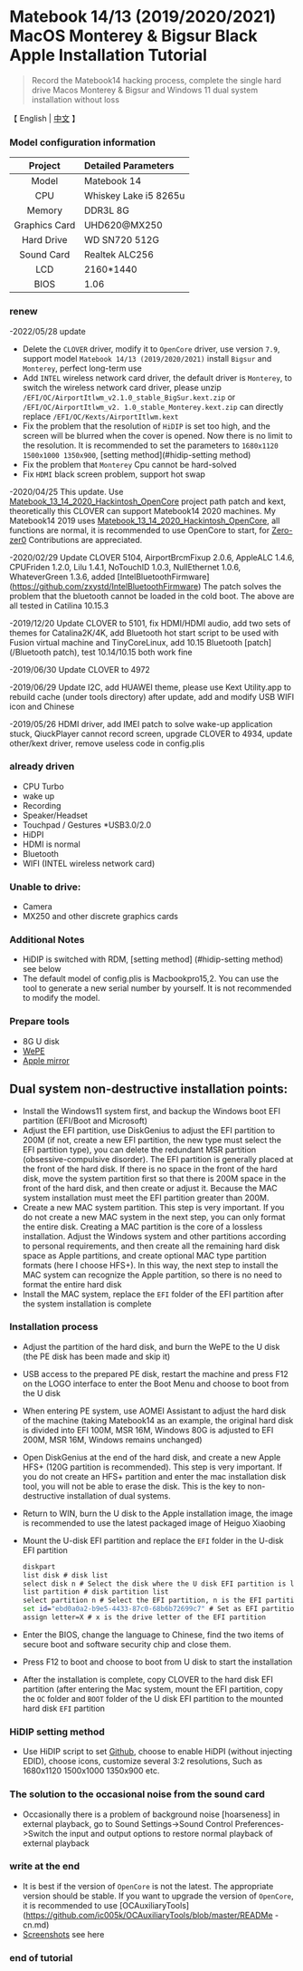 # Matebook 14/13 (2019/2020/2021) MacOS Monterey & Bigsur Black Apple Installation Tutorial
>Record the Matebook14 hacking process, complete the single hard drive Macos Monterey & Bigsur and Windows 11 dual system installation without loss

【 English | [中文](readme.md) 】

### Model configuration information
| Project | Detailed Parameters |
| :--: | :-------------------------------- |
| Model | Matebook 14 |
| CPU | Whiskey Lake i5 8265u |
|Memory|DDR3L 8G|
| Graphics Card | UHD620@MX250|
| Hard Drive | WD SN720 512G|
| Sound Card | Realtek ALC256 |
|LCD| 2160*1440|
|BIOS|1.06|

### renew

-2022/05/28 update
* Delete the `CLOVER` driver, modify it to `OpenCore` driver, use version `7.9`, support model `Matebook 14/13 (2019/2020/2021)` install `Bigsur` and `Monterey`, perfect long-term use
* Add `INTEL` wireless network card driver, the default driver is `Monterey`, to switch the wireless network card driver, please unzip `/EFI/OC/AirportItlwm_v2.1.0_stable_BigSur.kext.zip` or `/EFI/OC/AirportItlwm_v2. 1.0_stable_Monterey.kext.zip` can directly replace `/EFI/OC/Kexts/AirportItlwm.kext`
* Fix the problem that the resolution of `HiDIP` is set too high, and the screen will be blurred when the cover is opened. Now there is no limit to the resolution. It is recommended to set the parameters to `1680x1120 1500x1000 1350x900`, [setting method](#hidip-setting method)
* Fix the problem that `Monterey` Cpu cannot be hard-solved
* Fix `HDMI` black screen problem, support hot swap

-2020/04/25 This update. Use [Matebook_13_14_2020_Hackintosh_OpenCore](https://github.com/Zero-zer0/Matebook_13_14_2020_Hackintosh_OpenCore) project path patch and kext, theoretically this CLOVER can support Matebook14 2020 machines. My Matebook14 2019 uses [Matebook_13_14_2020_Hackintosh_OpenCore](https://github.com/Zero-zer0/Matebook_13_14_2020_Hackintosh_OpenCore), all functions are normal, it is recommended to use OpenCore to start, for [Zero-zer0](https://github.com/Zero-zer0) Contributions are appreciated.

-2020/02/29 Update CLOVER 5104, AirportBrcmFixup 2.0.6, AppleALC 1.4.6, CPUFriden 1.2.0, Lilu 1.4.1, NoTouchID 1.0.3, NullEthernet 1.0.6, WhateverGreen 1.3.6, added [IntelBluetoothFirmware] (https://github.com/zxystd/IntelBluetoothFirmware) The patch solves the problem that the bluetooth cannot be loaded in the cold boot. The above are all tested in Catilina 10.15.3

-2019/12/20 Update CLOVER to 5101, fix HDMI/HDMI audio, add two sets of themes for Catalina2K/4K, add Bluetooth hot start script to be used with Fusion virtual machine and TinyCoreLinux, add 10.15 Bluetooth [patch](/Bluetooth patch), test 10.14/10.15 both work fine

-2019/06/30 Update CLOVER to 4972

-2019/06/29 Update I2C, add HUAWEI theme, please use Kext Utility.app to rebuild cache (under tools directory) after update, add and modify USB WIFI icon and Chinese

-2019/05/26 HDMI driver, add IMEI patch to solve wake-up application stuck, QiuckPlayer cannot record screen, upgrade CLOVER to 4934, update other/kext driver, remove useless code in config.plis

### already driven
* CPU Turbo
* wake up
* Recording
* Speaker/Headset
* Touchpad / Gestures
*USB3.0/2.0
* HiDPI
* HDMI is normal
* Bluetooth
* WIFI (INTEL wireless network card)

### Unable to drive:
* Camera
* MX250 and other discrete graphics cards

### Additional Notes
* HiDIP is switched with RDM, [setting method] (#hidip-setting method) see below
* The default model of config.plis is Macbookpro15,2. You can use the tool to generate a new serial number by yourself. It is not recommended to modify the model.

### Prepare tools
* 8G U disk
* [WePE](http://www.wepe.com.cn/)
* [Apple mirror](blog.daliansky.net)

## Dual system non-destructive installation points:
* Install the Windows11 system first, and backup the Windows boot EFI partition (EFI/Boot and Microsoft)
* Adjust the EFI partition, use DiskGenius to adjust the EFI partition to 200M (if not, create a new EFI partition, the new type must select the EFI partition type), you can delete the redundant MSR partition (obsessive-compulsive disorder). The EFI partition is generally placed at the front of the hard disk. If there is no space in the front of the hard disk, move the system partition first so that there is 200M space in the front of the hard disk, and then create or adjust it. Because the MAC system installation must meet the EFI partition greater than 200M.
* Create a new MAC system partition. This step is very important. If you do not create a new MAC system in the next step, you can only format the entire disk. Creating a MAC partition is the core of a lossless installation. Adjust the Windows system and other partitions according to personal requirements, and then create all the remaining hard disk space as Apple partitions, and create optional MAC type partition formats (here I choose HFS+). In this way, the next step to install the MAC system can recognize the Apple partition, so there is no need to format the entire hard disk
* Install the MAC system, replace the `EFI` folder of the EFI partition after the system installation is complete

### Installation process
* Adjust the partition of the hard disk, and burn the WePE to the U disk (the PE disk has been made and skip it)
* USB access to the prepared PE disk, restart the machine and press F12 on the LOGO interface to enter the Boot Menu and choose to boot from the U disk
* When entering PE system, use AOMEI Assistant to adjust the hard disk of the machine (taking Matebook14 as an example, the original hard disk is divided into EFI 100M, MSR 16M, Windows 80G is adjusted to EFI 200M, MSR 16M, Windows remains unchanged)
* Open DiskGenius at the end of the hard disk, and create a new Apple HFS+ (120G partition is recommended). This step is very important. If you do not create an HFS+ partition and enter the mac installation disk tool, you will not be able to erase the disk. This is the key to non-destructive installation of dual systems.
* Return to WIN, burn the U disk to the Apple installation image, the image is recommended to use the latest packaged image of Heiguo Xiaobing
* Mount the U-disk EFI partition and replace the `EFI` folder in the U-disk EFI partition
  ```cmd
  diskpart
  list disk # disk list
  select disk n # Select the disk where the U disk EFI partition is located, n is the disk number
  list partition # disk partition list
  select partition n # Select the EFI partition, n is the EFI partition number
  set id="ebd0a0a2-b9e5-4433-87c0-68b6b72699c7" # Set as EFI partition
  assign letter=X # x is the drive letter of the EFI partition
  ````

* Enter the BIOS, change the language to Chinese, find the two items of secure boot and software security chip and close them.
* Press F12 to boot and choose to boot from U disk to start the installation
* After the installation is complete, copy CLOVER to the hard disk EFI partition (after entering the Mac system, mount the EFI partition, copy the `OC` folder and `BOOT` folder of the U disk EFI partition to the mounted hard disk `EFI` partition

### HiDIP setting method
* Use HiDIP script to set [Github](https://github.com/xzhih/one-key-hidpi), choose to enable HiDPI (without injecting EDID), choose icons, customize several 3:2 resolutions, Such as 1680x1120 1500x1000 1350x900 etc.

### The solution to the occasional noise from the sound card
* Occasionally there is a problem of background noise [hoarseness] in external playback, go to Sound Settings->Sound Control Preferences->Switch the input and output options to restore normal playback of external playback

### write at the end
* It is best if the version of `OpenCore` is not the latest. The appropriate version should be stable. If you want to upgrade the version of `OpenCore`, it is recommended to use [OCAuxiliaryTools](https://github.com/ic005k/OCAuxiliaryTools/blob/master/READMe -cn.md)
* [Screenshots](./Screenshots/) see here

### end of tutorial